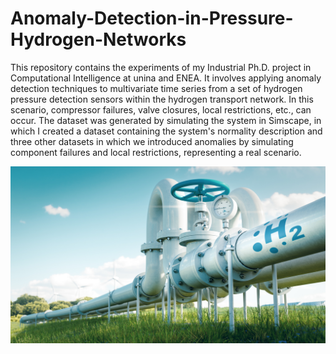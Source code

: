 # Anomaly-Detection-in-Pressure-Hydrogen-Networks
This repository contains the experiments of my Industrial Ph.D. project in Computational Intelligence at unina and ENEA. It involves applying anomaly detection techniques to multivariate time series from a set of hydrogen pressure detection sensors within the hydrogen transport network. In this scenario, compressor failures, valve closures, local restrictions, etc., can occur. The dataset was generated by simulating the system in Simscape, in which I created a dataset containing the system's normality description and three other datasets in which we introduced anomalies by simulating component failures and local restrictions, representing a real scenario.


![Hydrogen Networks](enea/trasporto-idrogeno.jpg)



